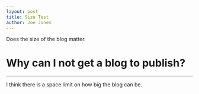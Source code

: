 ```yaml
---
layout: post
title: Size Test
author: Joe Jones
---
```


Does the size of the blog matter.

# Why can I not get a blog to publish?
-----

I think there is a space limit on how big the blog can be.